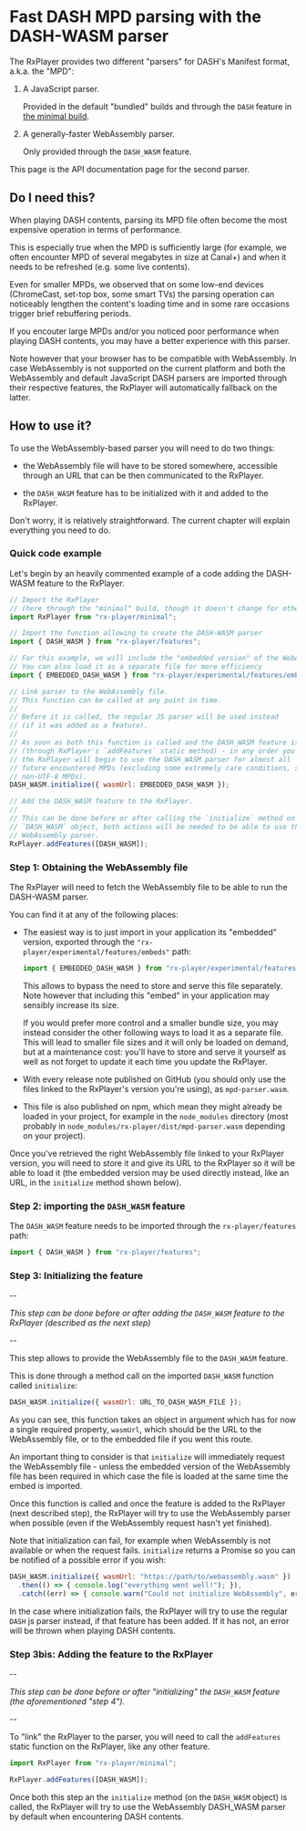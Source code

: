 # Fast DASH MPD parsing with the DASH-WASM parser

The RxPlayer provides two different "parsers" for DASH's Manifest format, a.k.a.
the "MPD":

1. A JavaScript parser.

   Provided in the default "bundled" builds and through the `DASH` feature in
   [the minimal build](../../Getting_Started/Minimal_Player.md).

2. A generally-faster WebAssembly parser.

   Only provided through the `DASH_WASM` feature.

This page is the API documentation page for the second parser.

## Do I need this?

When playing DASH contents, parsing its MPD file often become the most expensive
operation in terms of performance.

This is especially true when the MPD is sufficiently large (for example, we
often encounter MPD of several megabytes in size at Canal+) and when it needs
to be refreshed (e.g. some live contents).

Even for smaller MPDs, we observed that on some low-end devices (ChromeCast,
set-top box, some smart TVs) the parsing operation can noticeably lengthen the
content's loading time and in some rare occasions trigger brief rebuffering
periods.

If you encouter large MPDs and/or you noticed poor performance when playing DASH
contents, you may have a better experience with this parser.

Note however that your browser has to be compatible with WebAssembly.
In case WebAssembly is not supported on the current platform and both the
WebAssembly and default JavaScript DASH parsers are imported through their
respective features, the RxPlayer will automatically fallback on the latter.

## How to use it?

To use the WebAssembly-based parser you will need to do two things:

- the WebAssembly file will have to be stored somewhere, accessible through an
  URL that can be then communicated to the RxPlayer.

- the `DASH_WASM` feature has to be initialized with it and added to the
  RxPlayer.

Don't worry, it is relatively straightforward.
The current chapter will explain everything you need to do.

### Quick code example

Let's begin by an heavily commented example of a code adding the DASH-WASM
feature to the RxPlayer.

```js
// Import the RxPlayer
// (here through the "minimal" build, though it doesn't change for other builds)
import RxPlayer from "rx-player/minimal";

// Import the function allowing to create the DASH-WASM parser
import { DASH_WASM } from "rx-player/features";

// For this example, we will include the "embedded version" of the WebAssembly file
// You can also load it as a separate file for more efficiency
import { EMBEDDED_DASH_WASM } from "rx-player/experimental/features/embeds";

// Link parser to the WebAssembly file.
// This function can be called at any point in time.
//
// Before it is called, the regular JS parser will be used instead
// (if it was added as a feature).
//
// As soon as both this function is called and the DASH_WASM feature is added
// (through RxPlayer's `addFeatures` static method) - in any order you wish -
// the RxPlayer will begin to use the DASH_WASM parser for almost all
// future encountered MPDs (excluding some extremely rare conditions, such as
// non-UTF-8 MPDs).
DASH_WASM.initialize({ wasmUrl: EMBEDDED_DASH_WASM });

// Add the DASH_WASM feature to the RxPlayer.
//
// This can be done before or after calling the `initialize` method on the
// `DASH_WASM` object, both actions will be needed to be able to use the
// WebAssembly parser.
RxPlayer.addFeatures([DASH_WASM]);
```

### Step 1: Obtaining the WebAssembly file

The RxPlayer will need to fetch the WebAssembly file to be able to run the
DASH-WASM parser.

You can find it at any of the following places:

- The easiest way is to just import in your application its "embedded" version,
  exported through the `"rx-player/experimental/features/embeds"` path:

  ```js
  import { EMBEDDED_DASH_WASM } from "rx-player/experimental/features/embeds";
  ```

  This allows to bypass the need to store and serve this file separately.
  Note however that including this "embed" in your application may sensibly
  increase its size.

  If you would prefer more control and a smaller bundle size, you may instead
  consider the other following ways to load it as a separate file.
  This will lead to smaller file sizes and it will only be loaded on demand,
  but at a maintenance cost: you'll have to store and serve it yourself
  as well as not forget to update it each time you update the RxPlayer.

- With every release note published on GitHub (you should only use
  the files linked to the RxPlayer's version you're using), as
  `mpd-parser.wasm`.

- This file is also published on npm, which mean they might already be
  loaded in your project, for example in the `node_modules` directory (most
  probably in `node_modules/rx-player/dist/mpd-parser.wasm` depending on
  your project).

Once you've retrieved the right WebAssembly file linked to your RxPlayer
version, you will need to store it and give its URL to the RxPlayer so it will
be able to load it (the embedded version may be used directly instead, like an
URL, in the `initialize` method shown below).

### Step 2: importing the `DASH_WASM` feature

The `DASH_WASM` feature needs to be imported through the
`rx-player/features` path:

```js
import { DASH_WASM } from "rx-player/features";
```

### Step 3: Initializing the feature

--

_This step can be done before or after adding the `DASH_WASM` feature to the
RxPlayer (described as the next step)_

--

This step allows to provide the WebAssembly file to the `DASH_WASM` feature.

This is done through a method call on the imported `DASH_WASM` function called
`initialize`:

```js
DASH_WASM.initialize({ wasmUrl: URL_TO_DASH_WASM_FILE });
```

As you can see, this function takes an object in argument which has for now a
single required property, `wasmUrl`, which should be the URL to the WebAssembly
file, or to the embedded file if you went this route.

An important thing to consider is that `initialize` will immediately request the
WebAssembly file - unless the embedded version of the WebAssembly file has been
required in which case the file is loaded at the same time the embed is
imported.

Once this function is called and once the feature is added to the RxPlayer (next
described step), the RxPlayer will try to use the WebAssembly parser when
possible (even if the WebAssembly request hasn't yet finished).

Note that initialization can fail, for example when WebAssembly is not available
or when the request fails. `initialize` returns a Promise so you can be notified
of a possible error if you wish:

```js
DASH_WASM.initialize({ wasmUrl: "https://path/to/webassembly.wasm" })
  .then(() => { console.log("everything went well!"); }),
  .catch((err) => { console.warn("Could not initialize WebAssembly", err); });
```

In the case where initialization fails, the RxPlayer will try to use the regular
`DASH` js parser instead, if that feature has been added. If it has not, an
error will be thrown when playing DASH contents.

### Step 3bis: Adding the feature to the RxPlayer

--

_This step can be done before or after "initializing" the `DASH_WASM` feature
(the aforementioned "step 4")._

--

To "link" the RxPlayer to the parser, you will need to call the `addFeatures`
static function on the RxPlayer, like any other feature.

```js
import RxPlayer from "rx-player/minimal";

RxPlayer.addFeatures([DASH_WASM]);
```

Once both this step an the `initialize` method (on the `DASH_WASM` object) is
called, the RxPlayer will try to use the WebAssembly DASH_WASM parser by default
when encountering DASH contents.
